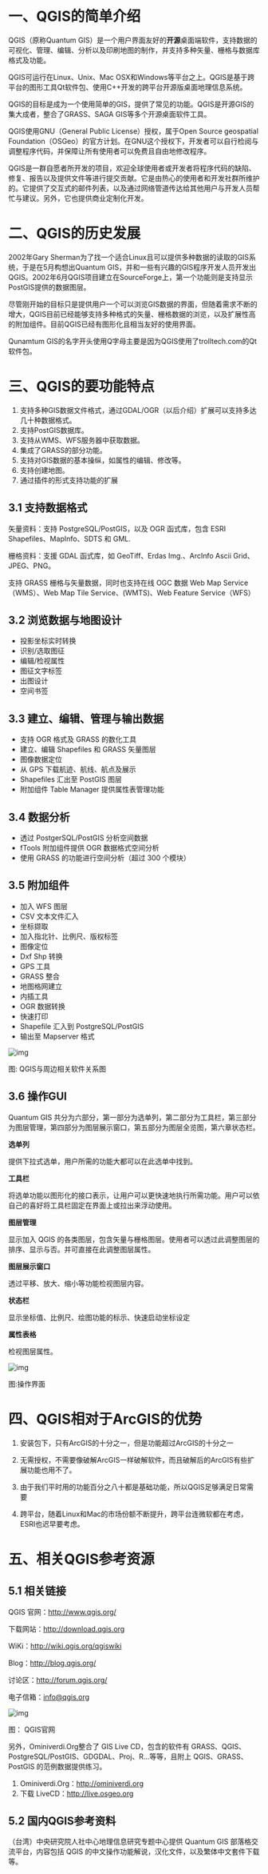 # 一、QGIS的简单介绍

  QGIS（原称Quantum GIS）是一个用户界面友好的**开源**桌面端软件，支持数据的可视化、管理、编辑、分析以及印刷地图的制作，并支持多种矢量、栅格与数据库格式及功能。

  QGIS可运行在Linux、Unix、Mac OSX和Windows等平台之上。QGIS是基于跨平台的图形工具Qt软件包、使用C++开发的跨平台开源版桌面地理信息系统。

  QGIS的目标是成为一个使用简单的GIS，提供了常见的功能。QGIS是开源GIS的集大成者，整合了GRASS、SAGA GIS等多个开源桌面软件工具。

  QGIS使用GNU（General Public License）授权，属于Open Source geospatial Foundation（OSGeo）的官方计划。在GNU这个授权下，开发者可以自行检阅与调整程序代码，并保障让所有使用者可以免费且自由地修改程序。

   QGIS是一群自愿者所开发的项目，欢迎全球使用者或开发者将程序代码的缺陷、修复、报告以及提供文件等进行提交贡献。它是由热心的使用者和开发社群所维护的。它提供了交互式的邮件列表，以及通过网络管道传达给其他用户与开发人员帮忙与建议。另外，它也提供商业定制化开发。

# 二、QGIS的历史发展

  2002年Gary Sherman为了找一个适合Linux且可以提供多种数据的读取的GIS系统，于是在5月构想出Quantum  GIS，并和一些有兴趣的GIS程序开发人员开发出QGIS。2002年6月QGIS项目建立在SourceForge上，第一个功能则是支持显示PostGIS提供的数据图层。

  尽管刚开始的目标只是提供用户一个可以浏览GIS数据的界面，但随着需求不断的增大，QGIS目前已经能够支持多种格式的矢量、栅格数据的浏览，以及扩展性高的附加组件。目前QGIS已经有图形化且相当友好的使用界面。

  Qunamtum GIS的名字开头使用Q字母主要是因为QGIS使用了trolltech.com的Qt软件包。

# 三、QGIS的要功能特点

1. 支持多种GIS数据文件格式，通过GDAL/OGR（以后介绍）扩展可以支持多达几十种数据格式。
2. 支持PostGIS数据库。
3. 支持从WMS、WFS服务器中获取数据。
4. 集成了GRASS的部分功能。
5. 支持对GIS数据的基本操纵，如属性的编辑、修改等。
6. 支持创建地图。
7. 通过插件的形式支持功能的扩展

## 3.1 支持数据格式

矢量资料：支持 PostgreSQL/PostGIS，以及 OGR 函式库，包含 ESRI Shapefiles、MapInfo、SDTS 和 GML.

栅格资料：支援 GDAL 函式库，如 GeoTiff、Erdas Img.、ArcInfo Ascii Grid、JPEG、PNG。

支持 GRASS 栅格与矢量数据，同时也支持在线 OGC 数据 Web Map Service（WMS）、Web Map Tile Service、(WMTS)、Web Feature Service（WFS）

## 3.2 浏览数据与地图设计

- 投影坐标实时转换
- 识别/选取图征
- 编辑/检视属性
- 图征文字标签
- 出图设计
- 空间书签

## 3.3 建立、编辑、管理与输出数据

- 支持 OGR 格式及 GRASS 的数化工具
- 建立、编辑 Shapefiles 和 GRASS 矢量图层
- 图像数据定位
- 从 GPS 下载航迹、航线、航点及展示
- Shapefiles 汇出至 PostGIS 图层
- 附加组件 Table Manager 提供属性表管理功能

## 3.4 数据分析

- 透过 PostgerSQL/PostGIS 分析空间数据
- fTools 附加组件提供 OGR 数据格式空间分析
- 使用 GRASS 的功能进行空间分析（超过 300 个模块）

## 3.5 附加组件

- 加入 WFS 图层
- CSV 文本文件汇入
- 坐标撷取
- 加入指北针、比例尺、版权标签
- 图像定位
- Dxf Shp 转换
- GPS 工具
- GRASS 整合
- 地图格网建立
- 内插工具
- OGR 数据转换
- 快速打印
- Shapefile 汇入到 PostgreSQL/PostGIS
- 输出至 Mapserver 格式

![img](https://image.malagis.com/pic/gis/qgis-handbook-2-2/image57.jpg)

图: QGIS与周边相关软件关系图

## 3.6 操作GUI

Quantum GIS 共分为六部分，第一部分为选单列，第二部分为工具栏，第三部分为图层管理，第四部分为图层展示窗口，第五部分为图层全览图，第六章状态栏。

**选单列**

提供下拉式选单，用户所需的功能大都可以在此选单中找到。

**工具栏**

将选单功能以图形化的接口表示，让用户可以更快速地执行所需功能。用户可以依自己的喜好将工具栏固定在界面上或拉出来浮动使用。

**图层管理**

显示加入 QGIS 的各类图层，包含矢量与栅格图层。使用者可以透过此调整图层的排序、显示与否。并可直接在此调整图层属性。

**图层展示窗口**

透过平移、放大、缩小等功能检视图层内容。

**状态栏**

显示坐标值、比例尺、绘图功能的标示、快速启动坐标设定

**属性表格**

检视图层属性。

![img](https://image.malagis.com/pic/gis/qgis-handbook-2-2/image58.jpg)

图:操作界面



# 四、QGIS相对于ArcGIS的优势

1. 安装包下，只有ArcGIS的十分之一，但是功能超过ArcGIS的十分之一

2. 无需授权，不需要像破解ArcGIS一样破解软件，而且破解后的ArcGIS有些扩展功能也用不了。

3. 由于我们平时用的功能百分之八十都是基础功能，所以QGIS足够满足日常需要

4. 跨平台，随着Linux和Mac的市场份额不断提升，跨平台连微软都在考虑，ESRI也迟早要考虑。



# 五、相关QGIS参考资源 

## 5.1 相关链接

QGIS 官网：http://www.qgis.org/

下载网站：http://download.qgis.org

WiKi：http://wiki.qgis.org/qgiswiki

Blog：http://blog.qgis.org/

讨论区：http://forum.qgis.org/

电子信箱：info@qgis.org

![img](https://image.malagis.com/pic/gis/qgis-handbook-2-2/image59.jpg)

图： QGIS官网

另外，Ominiverdi.Org整合了 GIS Live CD，包含的软件有 GRASS、QGIS、PostgreSQL/PostGIS、GDGDAL、Proj、R…等等，且附上 QGIS、GRASS、PostGIS 的范例数据提供练习。

1. Ominiverdi.Org：http://ominiverdi.org
2. 下载 LiveCD：http://live.osgeo.org

## 5.2 国内QGIS参考资料

（台湾）中央研究院人社中心地理信息研究专题中心提供 Quantum GIS 部落格交流平台，内容包括 QGIS 的中文操作功能解说，汉化文件，以及繁体中文套件下载等。